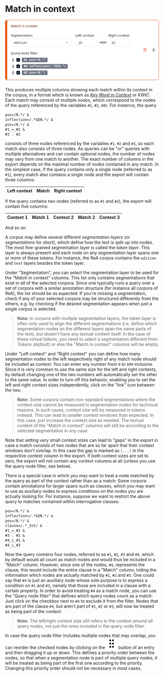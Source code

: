 # Match in context

!["Match in context" column](../img/column-match-in-context.png)

This produces multiple columns showing each match within its context in the corpus, in a format which is known as [_Key Word in Context_](https://en.wikipedia.org/wiki/Key_Word_in_Context) or _KWIC_. Each match may consist of multiple _nodes_, which correspond to the nodes of the query referenced by the variables `#1`, `#2`, etc. For instance, the query

```
pos=/N.*/ &
inflection=/.*GEN.*/ &
pos=/N.*/ &
#1_=_#2 &
#3 . #2
```

consists of three nodes referenced by the variables `#1`, `#2` and `#3`, so each match also consists of three nodes. As queries can be "or" queries with multiple alternatives and can contain optional nodes, the number of nodes may vary from one match to another. The exact number of columns in the export depends on the maximal number of nodes contained in any match. In the simplest case, if the query contains only a single node (referred to as `#1`), every match also contains a single node and the export will contain three columns:

| Left context | Match | Right context |
| ------------ | ----- | ------------- |

If the query contains two nodes (referred to as `#1` and `#2`), the export will contain five columns:

| Context 1 | Match 1 | Context 2 | Match 2 | Context 3 |
| --------- | ------- | --------- | ------- | --------- |

And so on.

A corpus may define several different _segmentation layers_ (or _segmentations_ for short), which define how the text is split up into nodes. The most fine-grained segmentation layer is called the _token layer_. This layer is always present and each node on any segmentation layer spans one or more of these tokens. For instance, the ReA corpus contains the `edition` and `text` layers besides the token layer.

Under "Segmentation", you can select the segmentation layer to be used for the "Match in context" columns. This list only contains segmentations that exist in _all_ of the selected corpora. Since one typically runs a query over a set of corpora with a similar annotation structure (for instance all corpora of ReA), the list should be as expected. If you're missing a segmentation, check if any of your selected corpora may be structured differently from the others, e.g. by checking if the desired segmentation appears when just a single corpus is selected.

> **Note:** In corpora with multiple segmentation layers, the token layer is often _only_ used to align the different segmentations (i.e. define which segmentation nodes on the different layers span the same parts of the text), but doesn't have any textual content itself. In the case of these _virtual tokens_, you need to select a segmentation different from _Tokens (default)_ or else the "Match in context" columns will be empty.

Under "Left context" and "Right context" you can define how many segmentation nodes to the left respectively right of any match node should be included as context. You can enter any number from `0` to `999` inclusive. Since it is very common to use the same size for the left and right contexts, by default changing one of the two numbers will automatically set the other to the same value. In order to turn off this behavior, enabling you to set the left and right context sizes independently, click on the "link" icon between the two.

> **Note:** Some corpora contain non-standard segmentations where the context size cannot be measured in segmentation nodes for technical reasons. In such cases, context size will be measured in tokens instead. This can lead to smaller context windows than expected. In this case, just increase the context size as needed. The textual content of the "Match in context" columns will still be according to the selected segmentation in any case.

Note that setting very small context sizes can lead to "gaps" in the export in case a match consists of two nodes that are so far apart that their context windows don't overlap. In this case the gap is marked as `(...)` in the respective context column in the export. If both context sizes are set to zero, the export will not contain any context columns at all (unless you use the query node filter, see below).

There is a special case in which you may want to treat a node matched by the query as part of the context rather than as a match: Some corpora contain annotations for larger spans such as clauses, which you may want to use as auxiliary nodes to express conditions on the nodes you are actually looking for. For instance, suppose we want to restrict the above query to matches contained within interrogative clauses:

```
pos=/N.*/ &
inflection=/.*GEN.*/ &
pos=/N.*/ &
clause=/.*_Int/ &
#1_=_#2 &
#3 . #2 &
#4_i_#1 &
#4_i_#3
```

Now the query contains four nodes, referred to as `#1`, `#2`, `#3` and `#4`, which by default would all count as match nodes and would thus be included in a "Match" column. However, since one of the nodes, `#4`, represents the clause, this would include the entire clause in a "Match" column, hiding the information which nodes are actually matched by `#1`, `#2` and `#3`. One could say that `#4` is just an auxiliary node whose sole purpose is to express a condition on `#1` and `#3`, namely that those are included in a clause with a certain property. In order to avoid treating `#4` as a match node, you can use the "Query node filter" that defines which query nodes count as a match: Just click on the checkbox next to `#4` to exclude it from the filter. Nodes that are part of the clause `#4`, but aren't part of `#1`, `#2` or `#3`, will now be treated as being part of the context.

> **Note:** The left/right context size still refers to the context around _all_ query nodes, not just the ones included in the query node filter.

In case the query node filter includes multiple nodes that may overlap, you can reorder the checked nodes by clicking on the ![Grip](../img/grip-vertical.svg) button of an entry and then dragging it up or down. This defines a priority order between the nodes, so that when a segmentation node is part of multiple query nodes, it will be treated as being part of the first one according to the priority. Changing this priority order should not be necessary in most cases.
